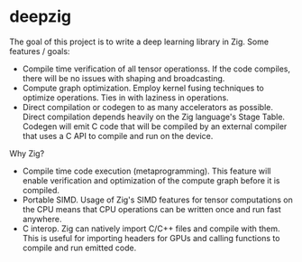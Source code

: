 # deepzig

The goal of this project is to write a deep learning library in Zig. Some features / goals: 

- Compile time verification of all tensor operationss. If the code compiles, there will be no issues with shaping and broadcasting.
- Compute graph optimization. Employ kernel fusing techniques to optimize operations. Ties in with laziness in operations.
- Direct compilation or codegen to as many accelerators as possible. Direct compilation depends heavily on the Zig language's Stage Table. Codegen will emit C code that will be compiled by an external compiler that uses a C API to compile and run on the device.

Why Zig?
- Compile time code execution (metaprogramming). This feature will enable verification and optimization of the compute graph before it is compiled.
- Portable SIMD. Usage of Zig's SIMD features for tensor computations on the CPU means that CPU operations can be written once and run fast anywhere.
- C interop. Zig can natively import C/C++ files and compile with them. This is useful for importing headers for GPUs and calling functions to compile and run emitted code.

